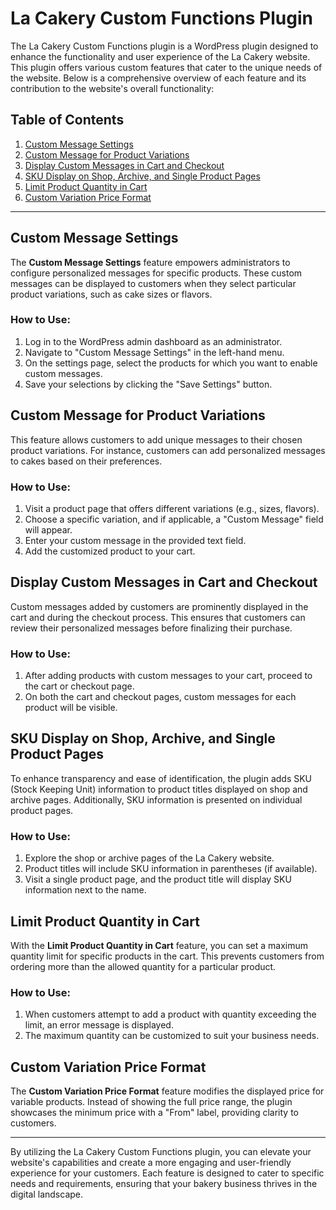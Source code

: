 # La Cakery Custom Functions Plugin

The La Cakery Custom Functions plugin is a WordPress plugin designed to enhance the functionality and user experience of the La Cakery website. This plugin offers various custom features that cater to the unique needs of the website. Below is a comprehensive overview of each feature and its contribution to the website's overall functionality:

## Table of Contents

1. [Custom Message Settings](#custom-message-settings)
2. [Custom Message for Product Variations](#custom-message-for-product-variations)
3. [Display Custom Messages in Cart and Checkout](#display-custom-messages-in-cart-and-checkout)
4. [SKU Display on Shop, Archive, and Single Product Pages](#sku-display-on-shop-archive-and-single-product-pages)
5. [Limit Product Quantity in Cart](#limit-product-quantity-in-cart)
6. [Custom Variation Price Format](#custom-variation-price-format)

---

## Custom Message Settings

The **Custom Message Settings** feature empowers administrators to configure personalized messages for specific products. These custom messages can be displayed to customers when they select particular product variations, such as cake sizes or flavors.

### How to Use:

1. Log in to the WordPress admin dashboard as an administrator.
2. Navigate to "Custom Message Settings" in the left-hand menu.
3. On the settings page, select the products for which you want to enable custom messages.
4. Save your selections by clicking the "Save Settings" button.

## Custom Message for Product Variations

This feature allows customers to add unique messages to their chosen product variations. For instance, customers can add personalized messages to cakes based on their preferences.

### How to Use:

1. Visit a product page that offers different variations (e.g., sizes, flavors).
2. Choose a specific variation, and if applicable, a "Custom Message" field will appear.
3. Enter your custom message in the provided text field.
4. Add the customized product to your cart.

## Display Custom Messages in Cart and Checkout

Custom messages added by customers are prominently displayed in the cart and during the checkout process. This ensures that customers can review their personalized messages before finalizing their purchase.

### How to Use:

1. After adding products with custom messages to your cart, proceed to the cart or checkout page.
2. On both the cart and checkout pages, custom messages for each product will be visible.

## SKU Display on Shop, Archive, and Single Product Pages

To enhance transparency and ease of identification, the plugin adds SKU (Stock Keeping Unit) information to product titles displayed on shop and archive pages. Additionally, SKU information is presented on individual product pages.

### How to Use:

1. Explore the shop or archive pages of the La Cakery website.
2. Product titles will include SKU information in parentheses (if available).
3. Visit a single product page, and the product title will display SKU information next to the name.

## Limit Product Quantity in Cart

With the **Limit Product Quantity in Cart** feature, you can set a maximum quantity limit for specific products in the cart. This prevents customers from ordering more than the allowed quantity for a particular product.

### How to Use:

1. When customers attempt to add a product with quantity exceeding the limit, an error message is displayed.
2. The maximum quantity can be customized to suit your business needs.

## Custom Variation Price Format

The **Custom Variation Price Format** feature modifies the displayed price for variable products. Instead of showing the full price range, the plugin showcases the minimum price with a "From" label, providing clarity to customers.

---

By utilizing the La Cakery Custom Functions plugin, you can elevate your website's capabilities and create a more engaging and user-friendly experience for your customers. Each feature is designed to cater to specific needs and requirements, ensuring that your bakery business thrives in the digital landscape.
